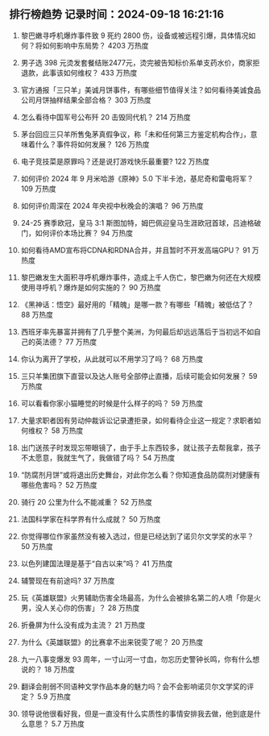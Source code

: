 
## 排行榜趋势 记录时间：2024-09-18 16:21:16
  
  1. 黎巴嫩寻呼机爆炸事件致 9 死约 2800 伤，设备或被远程引爆，具体情况如何？将如何影响中东局势？ 4203 万热度
    
  2. 男子选 398 元烫发套餐结账2477元，烫完被告知标价系单支药水价，商家拒退款，此事该如何维权？ 433 万热度
    
  3. 官方通报「三只羊」美诚月饼事件，有哪些细节值得关注？如何看待美诚食品公司月饼抽样结果全部合格？ 303 万热度
    
  4. 怎么看待中国军号公布歼 20 击毁同代机？ 214 万热度
    
  5. 茅台回应三只羊所售兔茅真假争议，称「未和任何第三方鉴定机构合作」，意味着什么？事件将如何发展？ 126 万热度
    
  6. 电子竞技菜是原罪吗？还是说打游戏快乐最重要? 122 万热度
    
  7. 如何评价 2024 年 9 月米哈游《原神》5.0 下半卡池，基尼奇和雷电将军？ 109 万热度
    
  8. 如何评价周深在 2024 年央视中秋晚会的演唱？ 96 万热度
    
  9. 24-25 赛季欧冠，皇马 3:1 斯图加特，姆巴佩迎皇马生涯欧冠首球，吕迪格破门，如何评价本场比赛？ 94 万热度
    
  10. 如何看待AMD宣布将CDNA和RDNA合并，并且暂时不开发高端GPU？ 91 万热度
    
  11. 黎巴嫩发生大面积寻呼机爆炸事件，造成上千人伤亡，黎巴嫩为何还在大规模使用寻呼机？爆炸是如何实施的？ 90 万热度
    
  12. 《黑神话：悟空》最好用的「精魄」是哪一款？有哪些「精魄」被低估了？ 88 万热度
    
  13. 西班牙率先暴富并拥有了几乎整个美洲，为何最后却远远落后于当初远不如自己的英法德？ 77 万热度
    
  14. 你认为离开了学校，从此就可以不用学习了吗？ 68 万热度
    
  15. 三只羊集团旗下直营以及达人账号全部停止直播，后续可能会如何发展？ 59 万热度
    
  16. 可以看看你家小猫睡觉的时候是什么样子的吗？ 59 万热度
    
  17. 大量求职者因有劳动仲裁诉讼记录遭拒录，如何看待企业这一规定？求职者如何维权？ 58 万热度
    
  18. 出门送孩子时发现忘带眼镜了，由于手上东西较多，就让孩子去帮我拿，孩子不太愿意，我就生气了，我做错了吗？ 54 万热度
    
  19. “防腐剂月饼”或将退出历史舞台，对此你怎么看？你知道食品防腐剂对健康有哪些危害吗？ 52 万热度
    
  20. 骑行 20 公里为什么不能减重？ 52 万热度
    
  21. 法国科学家在科学界有什么成就？ 50 万热度
    
  22. 你觉得哪位作家虽然没有被入选过，但是已经达到了诺贝尔文学奖的水平？ 50 万热度
    
  23. 以色列建国法理是基于“自古以来”吗？ 41 万热度
    
  24. 辅警现在有前途吗? 37 万热度
    
  25. 玩《英雄联盟》火男辅助伤害全场最高，为什么会被排名第二的人喷「你是火男，没人关心你的伤害」？ 28 万热度
    
  26. 折叠屏为什么没有成为主流？ 21 万热度
    
  27. 为什么《英雄联盟》的比赛拿不出来锐雯了呢？ 20 万热度
    
  28. 九一八事变爆发 93 周年，一寸山河一寸血，勿忘历史警钟长鸣，你有什么想说的？ 18 万热度
    
  29. 翻译会削弱不同语种文学作品本身的魅力吗？会不会影响诺贝尔文学奖的评定？ 5.9 万热度
    
  30. 领导说他很看好我，但是一直没有什么实质性的事情安排我去做，他到底是什么意思？ 5.7 万热度
    